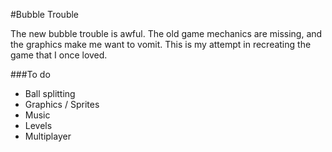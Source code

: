 #Bubble Trouble

The new bubble trouble is awful. The old game mechanics are missing, and the graphics make me want to vomit. This is my attempt in recreating the game that I once loved. 

###To do
* Ball splitting
* Graphics / Sprites
* Music
* Levels 
* Multiplayer
